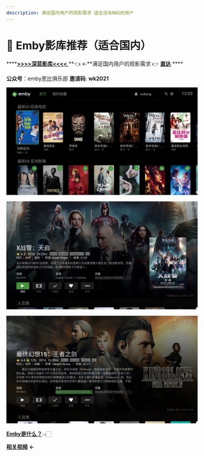 ```yaml
---
description: 满足国内用户的观影需求 适合没有NAS的用户
---
```


# 💚 Emby影库推荐（适合国内）

  ****[**&gt;&gt;&gt;&gt;深蓝影库&lt;&lt;&lt;&lt;**  ](https://www.slyk.pro/index.html) **👈 ←**满足国内用户的观影需求  👉  [**直达**](https://www.slyk.pro/index.html) ****

 **公众号**：emby恩比俱乐部  **邀请码**:   **wk2021** 

![](.gitbook/assets/emby.jpeg)

![](.gitbook/assets/7.1.jpg)

![](.gitbook/assets/dts.jpg)

[**Emby是什么？**](e-mb-y.md)👈🏻

 [**相关视频**](https://www.youtube.com/watch?v=e2RrVi1Xn3s)    **←**


